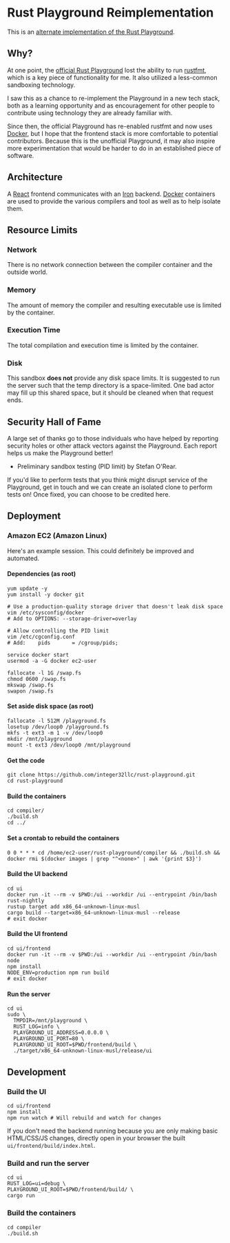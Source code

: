 # Rust Playground Reimplementation

This is an [alternate implementation of the Rust Playground][us].

[us]: http://play.integer32.com/

## Why?

At one point, the [official Rust Playground][play] lost the ability to
run [rustfmt][rustfmt], which is a key piece of functionality for
me. It also utilized a less-common sandboxing technology.

I saw this as a chance to re-implement the Playground in a new tech
stack, both as a learning opportunity and as encouragement for other
people to contribute using technology they are already familiar with.

Since then, the official Playground has re-enabled rustfmt and now
uses [Docker][docker], but I hope that the frontend stack is more
comfortable to potential contributors. Because this is the unofficial
Playground, it may also inspire more experimentation that would be
harder to do in an established piece of software.

[play]: https://play.rust-lang.org/
[rustfmt]: https://github.com/rust-lang-nursery/rustfmt

## Architecture

A [React][react] frontend communicates with an [Iron][iron]
backend. [Docker][docker] containers are used to provide the various
compilers and tool as well as to help isolate them.

[react]: https://facebook.github.io/react/
[iron]: http://ironframework.io/
[docker]: https://www.docker.com/

## Resource Limits

### Network

There is no network connection between the compiler container and the
outside world.

### Memory

The amount of memory the compiler and resulting executable use is
limited by the container.

### Execution Time

The total compilation and execution time is limited by the container.

### Disk

This sandbox **does not** provide any disk space limits. It is
suggested to run the server such that the temp directory is a
space-limited. One bad actor may fill up this shared space, but it
should be cleaned when that request ends.

## Security Hall of Fame

A large set of thanks go to those individuals who have helped by
reporting security holes or other attack vectors against the
Playground. Each report helps us make the Playground better!

* Preliminary sandbox testing (PID limit) by Stefan O'Rear.

If you'd like to perform tests that you think might disrupt service of
the Playground, get in touch and we can create an isolated clone to
perform tests on! Once fixed, you can choose to be credited here.

## Deployment

### Amazon EC2 (Amazon Linux)

Here's an example session. This could definitely be improved and
automated.

#### Dependencies (as root)

```
yum update -y
yum install -y docker git

# Use a production-quality storage driver that doesn't leak disk space
vim /etc/sysconfig/docker
# Add to OPTIONS: --storage-driver=overlay

# Allow controlling the PID limit
vim /etc/cgconfig.conf
# Add:    pids       = /cgroup/pids;

service docker start
usermod -a -G docker ec2-user

fallocate -l 1G /swap.fs
chmod 0600 /swap.fs
mkswap /swap.fs
swapon /swap.fs
```

#### Set aside disk space (as root)
```
fallocate -l 512M /playground.fs
losetup /dev/loop0 /playground.fs
mkfs -t ext3 -m 1 -v /dev/loop0
mkdir /mnt/playground
mount -t ext3 /dev/loop0 /mnt/playground
```

#### Get the code
```
git clone https://github.com/integer32llc/rust-playground.git
cd rust-playground
```

#### Build the containers
```
cd compiler/
./build.sh
cd ../
```

#### Set a crontab to rebuild the containers

```
0 0 * * * cd /home/ec2-user/rust-playground/compiler && ./build.sh && docker rmi $(docker images | grep "^<none>" | awk '{print $3}')
```

#### Build the UI backend
```
cd ui
docker run -it --rm -v $PWD:/ui --workdir /ui --entrypoint /bin/bash rust-nightly
rustup target add x86_64-unknown-linux-musl
cargo build --target=x86_64-unknown-linux-musl --release
# exit docker
```

#### Build the UI frontend
```
cd ui/frontend
docker run -it --rm -v $PWD:/ui --workdir /ui --entrypoint /bin/bash node
npm install
NODE_ENV=production npm run build
# exit docker
```

#### Run the server
```
cd ui
sudo \
  TMPDIR=/mnt/playground \
  RUST_LOG=info \
  PLAYGROUND_UI_ADDRESS=0.0.0.0 \
  PLAYGROUND_UI_PORT=80 \
  PLAYGROUND_UI_ROOT=$PWD/frontend/build \
  ./target/x86_64-unknown-linux-musl/release/ui
```

## Development

### Build the UI
```
cd ui/frontend
npm install
npm run watch # Will rebuild and watch for changes
```

If you don't need the backend running because you are only making
basic HTML/CSS/JS changes, directly open in your browser the built
`ui/frontend/build/index.html`.

### Build and run the server
```
cd ui
RUST_LOG=ui=debug \
PLAYGROUND_UI_ROOT=$PWD/frontend/build/ \
cargo run
```

### Build the containers
```
cd compiler
./build.sh
```
